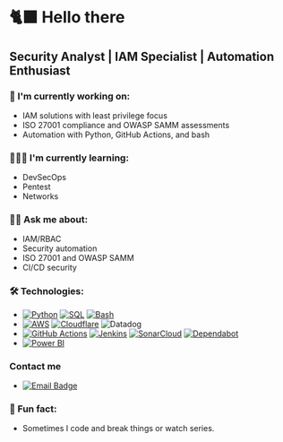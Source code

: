 # 🐈‍⬛ Hello there

## Security Analyst | IAM Specialist | Automation Enthusiast

### 🔭 I'm currently working on:
- IAM solutions with least privilege focus
- ISO 27001 compliance and OWASP SAMM assessments
- Automation with Python, GitHub Actions, and bash

### 👩🏽‍💻 I'm currently learning:
- DevSecOps
- Pentest
- Networks

### 🧚🏻 Ask me about:
- IAM/RBAC
- Security automation
- ISO 27001 and OWASP SAMM
- CI/CD security

### 🛠️ Technologies:
- [![Python](https://img.shields.io/badge/python-3670A0?style=for-the-badge&logo=python&logoColor=ffdd54)](#) [![SQL](https://img.shields.io/badge/-SQL-000?&logo=MySQL&logoColor=4479A1)](#) [![Bash](https://img.shields.io/badge/Bash-4EAA25?style=for-the-badge&logo=gnubash&logoColor=white)](#)
- [![AWS](https://img.shields.io/badge/AWS-%23FF9900.svg?logo=amazon-web-services&logoColor=white)](#) [![Cloudflare](https://img.shields.io/badge/Cloudflare-F38020?logo=Cloudflare&logoColor=white)](#) ![Datadog](https://img.shields.io/badge/datadog-%23632CA6.svg?style=for-the-badge&logo=datadog&logoColor=white)
- [![GitHub Actions](https://img.shields.io/badge/GitHub_Actions-2088FF?logo=github-actions&logoColor=white)](#) [![Jenkins](https://img.shields.io/badge/Jenkins-D24939?logo=jenkins&logoColor=white)](#) [![SonarCloud](https://img.shields.io/badge/SonarCloud-F3702A?logo=sonarcloud&logoColor=fff)](#) [![Dependabot](https://img.shields.io/badge/Dependabot-025E8C?logo=dependabot&logoColor=fff)](#)
- [![Power BI](https://custom-icon-badges.demolab.com/badge/Power%20BI-F1C912?logo=power-bi&logoColor=fff)](#)

### Contact me
- [![Email Badge](https://img.shields.io/badge/ProtonMail-8B89CC?style=for-the-badge&logo=protonmail&logoColor=white)](mailto:carmen-contact@pm.me)

### 💖 Fun fact:
- Sometimes I code and break things or watch series.
